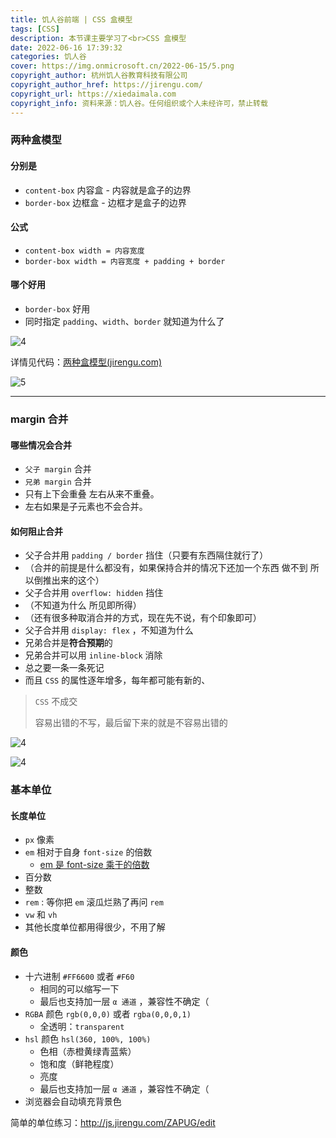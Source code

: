 ```yaml
---
title: 饥人谷前端 | CSS 盒模型
tags: [CSS]
description: 本节课主要学习了<br>CSS 盒模型
date: 2022-06-16 17:39:32
categories: 饥人谷
cover: https://img.onmicrosoft.cn/2022-06-15/5.png
copyright_author: 杭州饥人谷教育科技有限公司
copyright_author_href: https://jirengu.com/
copyright_url: https://xiedaimala.com
copyright_info: 资料来源：饥人谷。任何组织或个人未经许可，禁止转载
---
```


### 两种盒模型

#### 分别是

- `content-box` 内容盒 - 内容就是盒子的边界
- `border-box` 边框盒 - 边框才是盒子的边界

#### 公式

- `content-box width = 内容宽度`
- `border-box width = 内容宽度 + padding + border`

#### 哪个好用

- `border-box` 好用
- 同时指定 `padding`、`width`、`border` 就知道为什么了

![4](https://img.onmicrosoft.cn/2022-06-16/4.png)

详情见代码：[两种盒模型(jirengu.com)](http://js.jirengu.com/jukom/5/edit)

![5](https://img.onmicrosoft.cn/2022-06-16/5.png)

----------------

### margin 合并

#### 哪些情况会合并

- `父子 margin` 合并
- `兄弟 margin` 合并
- 只有上下会重叠 左右从来不重叠。
- 左右如果是子元素也不会合并。

#### 如何阻止合并

- 父子合并用 `padding / border` 挡住（只要有东西隔住就行了）
- （合并的前提是什么都没有，如果保持合并的情况下还加一个东西 做不到 所以倒推出来的这个）
- 父子合并用 `overflow: hidden` 挡住
- （不知道为什么 所见即所得）
- （还有很多种取消合并的方式，现在先不说，有个印象即可）
- 父子合并用 `display: flex` ，不知道为什么
- 兄弟合并是**符合预期**的
- 兄弟合并可以用 `inline-block` 消除
- 总之要一条一条死记
- 而且 `CSS` 的属性逐年增多，每年都可能有新的、

> `CSS` 不成交
>
> 容易出错的不写，最后留下来的就是不容易出错的

![4](https://img.onmicrosoft.cn/2022-06-16/7.png)

![4](https://img.onmicrosoft.cn/2022-06-16/6.png)

### 基本单位

#### 长度单位

- `px` 像素
- `em` 相对于自身 `font-size` 的倍数
  - [em 是 font-size 乘于的倍数](http://js.jirengu.com/ZAPUG/edit)
- 百分数
- 整数
- `rem` : 等你把 `em` 滚瓜烂熟了再问 `rem`
- `vw` 和 `vh`
- 其他长度单位都用得很少，不用了解

#### 颜色

- 十六进制 `#FF6600` 或者 `#F60`
  - 相同的可以缩写一下
  - 最后也支持加一层 `α 通道` ，兼容性不确定（
- `RGBA` 颜色 `rgb(0,0,0)` 或者 `rgba(0,0,0,1)`
  - 全透明：`transparent`
- `hsl` 颜色 `hsl(360, 100%, 100%)`
  - 色相（赤橙黄绿青蓝紫）
  - 饱和度（鲜艳程度）
  - 亮度
  - 最后也支持加一层 `α 通道` ，兼容性不确定（
- 浏览器会自动填充背景色

简单的单位练习：http://js.jirengu.com/ZAPUG/edit